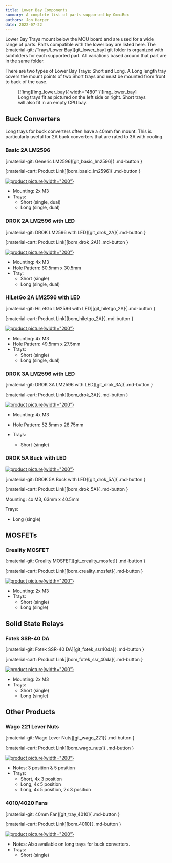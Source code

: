 ```yaml
---
title: Lower Bay Components
summary: A complete list of parts supported by OmniBox
authors: Jon Harper
date: 2022-07-22
---
```


Lower Bay Trays mount below the MCU board and are used for a wide range of parts. Parts compatible with the lower bay are listed here. The [:material-git: /Trays/Lower Bay][git_lower_bay] git folder is organized with subfolders for each supported part. All variations based around that part are in the same folder.

There are two types of Lower Bay Trays: Short and Long. A Long length tray covers the mount points of two Short trays and must be mounted from front to back of the case.

<figure markdown>
  [![img][img_lower_bay]{ width="480" }][img_lower_bay]
  <figcaption>Long trays fit as pictured on the left side or right. Short trays will also fit in an empty CPU bay.</figcaption>
</figure>

<!-- Template
[:material-git: ][git_]{ .md-button }

[:material-cart: Product Link][bom_]{ .md-button }

[![product picture][img_]{width="200"}][img_]

- Mounting:
- Trays:
 -->

## Buck Converters

Long trays for buck converters often have a 40mm fan mount. This is particularly useful for 2A buck converters that are rated to 3A with cooling.

### Basic 2A LM2596

[:material-git: Generic LM2596][git_basic_lm2596]{ .md-button }

[:material-cart: Product Link][bom_basic_lm2596]{ .md-button }

[![product picture][img_basic_lm2596]{width="200"}][img_basic_lm2596]

- Mounting: 2x M3
- Trays:
    - Short (single, dual)
    - Long (single, dual)

### DROK 2A LM2596 with LED

[:material-git: DROK LM2596 with LED][git_drok_2A]{ .md-button }

[:material-cart: Product Link][bom_drok_2A]{ .md-button }

[![product picture][img_led_lm2596]{width="200"}][img_led_lm2596]

- Mounting: 4x M3
- Hole Pattern: 60.5mm x 30.5mm
- Tray:
    - Short (single)
    - Long (single, dual)

### HiLetGo 2A LM2596 with LED

[:material-git: HiLetGo LM2596 with LED][git_hiletgo_2A]{ .md-button }

[:material-cart: Product Link][bom_hiletgo_2A]{ .md-button }

[![product picture][img_hiletgo_2a]{width="200"}][img_hiletgo_2a]

- Mounting: 4x M3
- Hole Pattern: 49.5mm x 27.5mm 
- Trays:
    - Short (single)
    - Long (single, dual)

### DROK 3A LM2596 with LED

[:material-git: DROK 3A LM2596 with LED][git_drok_3A]{ .md-button }

[:material-cart: Product Link][bom_drok_3A]{ .md-button }

[![product picture][img_drok_3a]{width="200"}][img_drok_3a]

- Mounting: 4x M3
- Hole Pattern: 52.5mm x 28.75mm
- Trays:

    - Short (single)

### DROK 5A Buck with LED

[![product picture][img_drok_5a]{width="200"}][img_drok_5a]

[:material-git: DROK 5A Buck with LED][git_drok_5A]{ .md-button }

[:material-cart: Product Link][bom_drok_5A]{ .md-button }

Mounting: 4x M3, 63mm x 40.5mm

Trays:

- Long (single)

## MOSFETs


### Creality MOSFET 

[:material-git: Creality MOSFET][git_creality_mosfet]{ .md-button }

[:material-cart: Product Link][bom_creality_mosfet]{ .md-button }

[![product picture][img_creality_mosfet]{width="200"}][img_creality_mosfet]

- Mounting: 2x M3
- Trays:
    - Short (single)
    - Long (single)

## Solid State Relays

### Fotek SSR-40 DA 

[:material-git: Fotek SSR-40 DA][git_fotek_ssr40da]{ .md-button }

[:material-cart: Product Link][bom_fotek_ssr_40da]{ .md-button }

[![product picture][img_fotek_ssr_40da]{width="200"}][img_fotek_ssr_40da]

- Mounting: 2x M3
- Trays:
    - Short (single)
    - Long (single)

## Other Products

<!-- ### BIGTREETECH UPS 24V 1.0 

[:material-git: ][git_]{ .md-button }

[:material-cart: Product Link][bom_btt_ups_24v]{ .md-button }

[![product picture][img_btt_ups_24v]{width="200"}][img_btt_ups_24v]

- Mounting:
- Trays:
    - Short (single) -->

### Wago 221 Lever Nuts 

[:material-git: Wago Lever Nuts][git_wago_221]{ .md-button }

[:material-cart: Product Link][bom_wago_nuts]{ .md-button }

[![product picture][img_wago_nuts]{width="200"}][img_wago_nuts]

- Notes: 3 position & 5 position
- Trays:
    - Short, 4x 3 position
    - Long, 4x 5 position
    - Long, 4x 5 position, 2x 3 position

### 4010/4020 Fans 

[:material-git: 40mm Fan][git_tray_4010]{ .md-button }

[:material-cart: Product Link][bom_4010]{ .md-button }

[![product picture][img_4010]{width="200"}][img_4010]

- Notes: Also available on long trays for buck converters.
- Trays:
    - Short (single)

[img_lower_bay]: ../img/components/lower_bay.png
[img_drok_3a]: ../img/parts/buck_3a_drok.jpg
[img_drok_5a]: ../img/parts/buck_5a_drok.jpg
[img_basic_lm2596]: ../img/parts/lm2596.jpg
[img_led_lm2596]: ../img/parts/lm2596_led.jpg
[img_creality_mosfet]: ../img/parts/mosfet_creality.jpeg
[img_fotek_ssr_40da]: ../img/parts/fotek_ssr-40_da.jpeg
[img_hiletgo_2a]: ../img/parts/lm2596_led_2.jpg
[img_wago_nuts]: ../img/parts/wago_nuts.jpg
[img_btt_ups_24v]: ../img/parts/btt_ups_24v.jpg
[img_4010]: ../img/parts/fan_4010.jpg